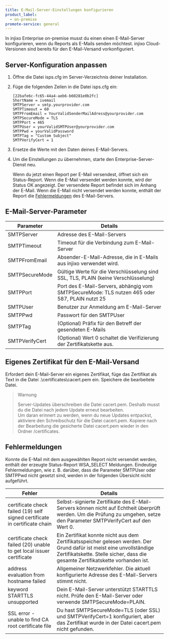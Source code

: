 ```yaml
---
title: E-Mail-Server-Einstellungen konfigurieren
product_label:
  - on-premise
promote-service: general
---
```


In injixo Enterprise on-premise musst du einen einen E-Mail-Server konfigurieren, wenn du Reports als E-Mails senden möchtest. injixo Cloud-Versionen sind bereits für den E-Mail-Versand vorkonfiguriert.

## Server-Konfiguration anpassen

1. Öffne die Datei isps.cfg im Server-Verzeichnis deiner Installation.
2. Füge die folgenden Zeilen in die Datei isps.cfg ein:

   ```
   [22bafe6c-fc65-44a4-aeb6-b60281e0b2fc]
   ShortName = ivemail
   SMTPServer = smtp.yourprovider.com
   SMTPTimeout = 60
   SMTPFromEmail = YourValidSenderMailAdress@yourprovider.com
   SMTPSecureMode = TLS
   SMTPPort = 465
   SMTPUser = yourValidSMTPUser@yourprovider.com
   SMTPPwd = yourValidPassword
   SMTPTag = "Custom Subject"
   SMTPVerifyCert = 1
   ```

3. Ersetze die Werte mit den Daten deines E-Mail-Servers.
4. Um die Einstellungen zu übernehmen, starte den Enterprise-Server-Dienst neu.

   Wenn du jetzt einen Report per E-Mail versendest, öffnet sich ein Status-Report. Wenn die E-Mail versendet werden konnte, wird der Status OK angezeigt. Der versendete Report befindet sich im Anhang der E-Mail. Wenn die E-Mail nicht versendet werden konnte, enthält der Report die [Fehlermeldungen](#fehlermeldungen) des E-Mail-Servers.

## E-Mail-Server-Parameter

| Parameter      | Details                                                                                       |
| -------------- | --------------------------------------------------------------------------------------------- |
| SMTPServer     | Adresse des E-Mail-Servers                                                                    |
| SMTPTimeout    | Timeout für die Verbindung zum E-Mail-Server                                                  |
| SMTPFromEmail  | Absender-E-Mail-Adresse, die in E-Mails aus injixo verwendet wird.                            |
| SMTPSecureMode | Gültige Werte für die Verschlüsselung sind SSL, TLS, PLAIN (keine Verschlüsselung)            |
| SMTPPort       | Port des E-Mail-Servers, abhängig vom SMTPSecureMode: TLS nutzen 465 oder 587, PLAIN nutzt 25 |
| SMTPUser       | Benutzer zur Anmeldung am E-Mail-Server                                                       |
| SMTPPwd        | Passwort für den SMTPUser                                                                     |
| SMTPTag        | (Optional) Präfix für den Betreff der gesendeten E-Mails                                      |
| SMTPVerifyCert | (Optional) Wert 0 schaltet die Verifizierung der Zertifikatskette aus.                        |

## Eigenes Zertifikat für den E-Mail-Versand

Erfordert dein E-Mail-Server ein eigenes Zertifikat, füge das Zertifikat als Text in die Datei .\\certificates\\cacert.pem ein. Speichere die bearbeitete Datei.

> Warnung
>
> Server-Updates überschreiben die Datei cacert.pem. Deshalb musst du die Datei nach jedem Update erneut bearbeiten.<br>Um daran erinnert zu werden, wenn du neue Updates entpackst, aktiviere den Schreibschutz für die Datei cacert.pem. Kopiere nach der Bearbeitung die gesicherte Datei cacert.pem wieder in den Ordner /certificates.

## Fehlermeldungen

Konnte die E-Mail mit dem ausgewählten Report nicht versendet werden, enthält der erzeugte Status-Report WSA_SELECT Meldungen. Eindeutige Fehlermeldungen, wie z.&nbsp;B. darüber, dass die Parameter SMTPUser oder SMTPPwd nicht gesetzt sind, werden in der folgenden Übersicht nicht aufgeführt.

| Fehler                                                                     | Details                                                                                                                                                                                                 |
| -------------------------------------------------------------------------- | ------------------------------------------------------------------------------------------------------------------------------------------------------------------------------------------------------- |
| certificate check failed (19) self signed certificate in certificate chain | Selbst-signierte Zertifikate des E-Mail-Servers können nicht auf Echtheit überprüft werden. Um die Prüfung zu umgehen, setze den Parameter SMTPVerifyCert auf den Wert 0.                               |
| certificate check failed (20) unable to get local issuer certificate       | Ein Zertifikat konnte nicht aus dem Zertifikatsspeicher gelesen werden. Der Grund dafür ist meist eine unvollständige Zertifikatskette. Stelle sicher, dass die gesamte Zertifikatskette vorhanden ist. |
| address evaluation from hostname failed                                    | Allgemeiner Netzwerkfehler. Die aktuell konfigurierte Adresse des E-Mail-Servers stimmt nicht.                                                                                                          |
| keyword STARTTLS unsupported                                               | Dein E-Mail-Server unterstützt STARTTLS nicht. Prüfe den E-Mail-Server oder verwende SMTPSecureMode=PLAIN.                                                                                              |
| SSL error - unable to find CA root certificate file                        | Du hast SMTPSecureMode=TLS (oder SSL) und SMTPVerifyCert=1 konfiguriert, aber das Zertifikat wurde in der Datei cacert.pem nicht gefunden.                                                              |
